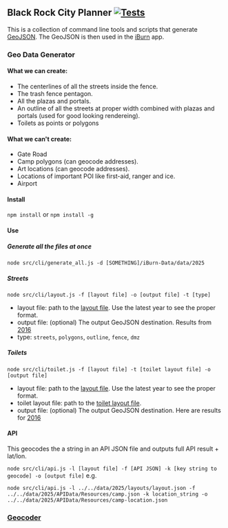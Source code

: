 ## Black Rock City Planner [![Tests](https://github.com/iBurnApp/BlackRockCityPlanner/workflows/Tests/badge.svg)](https://github.com/iBurnApp/BlackRockCityPlanner/actions)

This is a collection of command line tools and scripts that generate [GeoJSON](http://geojson.org/). The GeoJSON is then used in the [iBurn](https://iburnapp.com/) app.

### Geo Data Generator

#### What we can create:
 - The centerlines of all the streets inside the fence.
 - The trash fence pentagon.
 - All the plazas and portals.
 - An outline of all the streets at proper width combined with plazas and portals (used for good looking rendereing).
 - Toilets as points or polygons

#### What we can't create:
 - Gate Road
 - Camp polygons (can geocode addresses).
 - Art locations (can geocode addresses).
 - Locations of important POI like first-aid, ranger and ice.
 - Airport 

#### Install

`npm install` or `npm install -g`

#### Use

##### Generate all the files at once

`node src/cli/generate_all.js -d [SOMETHING]/iBurn-Data/data/2025`

##### Streets

`node src/cli/layout.js -f [layout file] -o [output file] -t [type]`

- layout file: path to the [layout file](https://github.com/Burning-Man-Earth/iBurn-Data/tree/master/data). Use the latest year to see the proper format.
- output file: (optional) The output GeoJSON destination. Results from [2016](https://github.com/Burning-Man-Earth/iBurn-Data/tree/master/data/2016/geo)
- type: `streets`, `polygons`, `outline`, `fence`, `dmz`

##### Toilets

`node src/cli/toilet.js -f [layout file] -t [toilet layout file] -o [output file]`

- layout file: path to the [layout file](https://github.com/Burning-Man-Earth/iBurn-Data/tree/master/data). Use the latest year to see the proper format.
- toilet layout file: path to the [toilet layout file](https://github.com/Burning-Man-Earth/iBurn-Data/blob/master/data/2016/layouts/toilet.json).
- output file: (optional) The output GeoJSON destination. Here are results for [2016](https://github.com/Burning-Man-Earth/iBurn-Data/blob/master/data/2016/geo/toilets.geojson)

#### API

This geocodes the a string in an API JSON file and outputs full API result + lat/lon.

`node src/cli/api.js -l [layout file] -f [API JSON] -k [key string to geocode] -o [output file]`
e.g.
```
node src/cli/api.js -l ../../data/2025/layouts/layout.json -f ../../data/2025/APIData/Resources/camp.json -k location_string -o ../../data/2025/APIData/Resources/camp-location.json
```

### [Geocoder](src/geocoder/readme.md)
